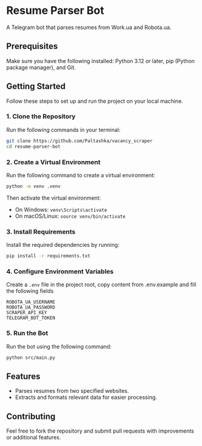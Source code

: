 # Resume Parser Bot

A Telegram bot that parses resumes from Work.ua and Robota.ua.

## Prerequisites

Make sure you have the following installed: Python 3.12 or later, pip (Python package manager), and Git.

## Getting Started

Follow these steps to set up and run the project on your local machine.

### 1. Clone the Repository
Run the following commands in your terminal:
```bash
git clone https://github.com/Paltashka/vacancy_scraper
cd resume-parser-bot
```

### 2. Create a Virtual Environment
Run the following command to create a virtual environment:
```bash
python -m venv .venv
```

Then activate the virtual environment:
- On Windows: `venv\Scripts\activate`
- On macOS/Linux: `source venv/bin/activate`

### 3. Install Requirements
Install the required dependencies by running:
```bash
pip install -r requirements.txt
```

### 4. Configure Environment Variables
Create a `.env` file in the project root, copy content from .env.example and fill the following fields
```
ROBOTA_UA_USERNAME
ROBOTA_UA_PASSWORD
SCRAPER_API_KEY
TELEGRAM_BOT_TOKEN
```

### 5. Run the Bot
Run the bot using the following command:
```bash
python src/main.py
```


## Features

- Parses resumes from two specified websites.
- Extracts and formats relevant data for easier processing.

## Contributing

Feel free to fork the repository and submit pull requests with improvements or additional features.